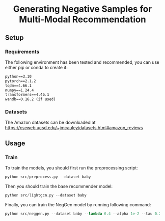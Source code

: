 <h1 align="center">Generating Negative Samples for Multi-Modal Recommendation</h1>

## Setup
### Requirements

The following environment has been tested and recommended, you can use either pip or conda to create it:
```txt
python==3.10
pytorch==2.1.2
tqdm==4.66.1
numpy==1.24.4
transformers==4.46.1
wandb==0.16.2 (if used)
```
### Datasets
The Amazon datasets can be downloaded at https://cseweb.ucsd.edu/~jmcauley/datasets.html#amazon_reviews

## Usage
### Train
To train the models, you should first run the proprocessing script: 
```python
python src/preprocess.py --dataset baby 
```

Then you should train the base recommender model:
```python
python src/lightgcn.py --dataset baby
```

Finally, you can train the NegGen model by running following command:
```python
python src/neggen.py --dataset baby --lambda 0.4 --alpha 1e-2 --tau 0.2 
```
